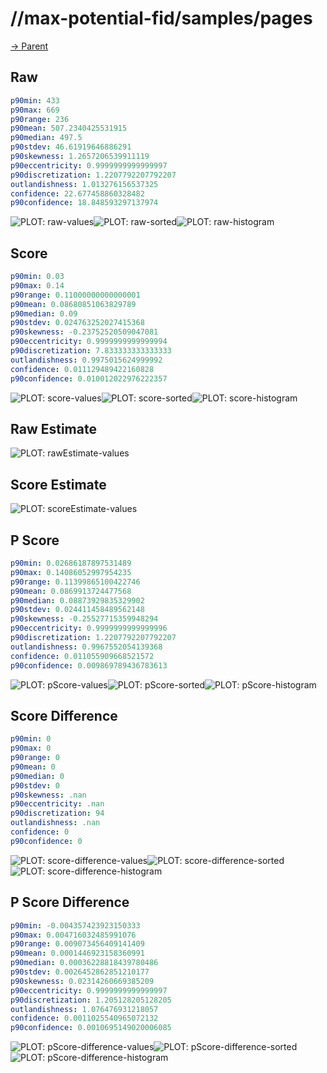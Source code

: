
# //max-potential-fid/samples/pages

[→ Parent](../..)


## Raw


```yaml
p90min: 433
p90max: 669
p90range: 236
p90mean: 507.2340425531915
p90median: 497.5
p90stdev: 46.61919646886291
p90skewness: 1.2657206539911119
p90eccentricity: 0.9999999999999997
p90discretization: 1.2207792207792207
outlandishness: 1.013276156537325
confidence: 22.677458860328482
p90confidence: 18.848593297137974

```

![PLOT: raw-values](./raw/values.svg)![PLOT: raw-sorted](./raw/sorted.svg)![PLOT: raw-histogram](./raw/histogram.svg)
## Score


```yaml
p90min: 0.03
p90max: 0.14
p90range: 0.11000000000000001
p90mean: 0.08680851063829789
p90median: 0.09
p90stdev: 0.024763252027415368
p90skewness: -0.23752520509047081
p90eccentricity: 0.9999999999999994
p90discretization: 7.833333333333333
outlandishness: 0.9975015624999992
confidence: 0.011129489422160828
p90confidence: 0.010012022976222357

```

![PLOT: score-values](./score/values.svg)![PLOT: score-sorted](./score/sorted.svg)![PLOT: score-histogram](./score/histogram.svg)
## Raw Estimate

![PLOT: rawEstimate-values](./rawEstimate/values.svg)
## Score Estimate

![PLOT: scoreEstimate-values](./scoreEstimate/values.svg)
## P Score


```yaml
p90min: 0.02686187897531489
p90max: 0.14086052997954235
p90range: 0.11399865100422746
p90mean: 0.0869913724477568
p90median: 0.08873929835329902
p90stdev: 0.024411458489562148
p90skewness: -0.25527715359948294
p90eccentricity: 0.9999999999999996
p90discretization: 1.2207792207792207
outlandishness: 0.9967552054139368
confidence: 0.011055909668521572
p90confidence: 0.009869789436783613

```

![PLOT: pScore-values](./pScore/values.svg)![PLOT: pScore-sorted](./pScore/sorted.svg)![PLOT: pScore-histogram](./pScore/histogram.svg)
## Score Difference


```yaml
p90min: 0
p90max: 0
p90range: 0
p90mean: 0
p90median: 0
p90stdev: 0
p90skewness: .nan
p90eccentricity: .nan
p90discretization: 94
outlandishness: .nan
confidence: 0
p90confidence: 0

```

![PLOT: score-difference-values](./score-difference/values.svg)![PLOT: score-difference-sorted](./score-difference/sorted.svg)![PLOT: score-difference-histogram](./score-difference/histogram.svg)
## P Score Difference


```yaml
p90min: -0.004357423923150333
p90max: 0.004716032485991076
p90range: 0.009073456409141409
p90mean: 0.0001446923158360991
p90median: 0.00036228818439780486
p90stdev: 0.0026452862851210177
p90skewness: 0.02314260669385209
p90eccentricity: 0.9999999999999997
p90discretization: 1.205128205128205
outlandishness: 1.076476931218057
confidence: 0.0011025540965072132
p90confidence: 0.0010695149020006085

```

![PLOT: pScore-difference-values](./pScore-difference/values.svg)![PLOT: pScore-difference-sorted](./pScore-difference/sorted.svg)![PLOT: pScore-difference-histogram](./pScore-difference/histogram.svg)